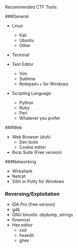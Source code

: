 Recommended CTF Tools:

###General
- Linux
    - Kali
    - Ubuntu
    - Other

- Terminal

- Text Editor
    - Vim
    - Sublime
    - Notepad++ for Windows

- Scripting Language
    - Python
    - Ruby
    - Perl
    - Whatever you prefer

###Web
- Web Browser (duh)
    - Dev tools
    - Cookie editor
- Burp Suite (Free version)

###Networking
- Wireshark
- Netcat
- SSH or Putty for Windows

### Reversing/Exploitation
- IDA Pro (free version)
- gdb
- GNU binutils: objdump, strings
- foremost
- Hex editor
     - xxd
     - hexedit
     - ghex

